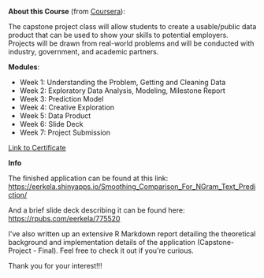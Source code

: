 **About this Course** (from [Coursera](https://www.coursera.org/learn/data-science-project?specialization=jhu-data-science)):

The capstone project class will allow students to create a usable/public data product that can be used to show your skills to potential employers. Projects will be drawn from real-world problems and will be conducted with industry, government, and academic partners.


**Modules**:

- Week 1: Understanding the Problem, Getting and Cleaning Data
- Week 2: Exploratory Data Analysis, Modeling, Milestone Report
- Week 3: Prediction Model
- Week 4: Creative Exploration
- Week 5: Data Product
- Week 6: Slide Deck
- Week 7: Project Submission

[Link to Certificate](https://coursera.org/share/c62533690a8550642d7c5a2903f2abbd)

**Info**

The finished application can be found at this link:
https://eerkela.shinyapps.io/Smoothing_Comparison_For_NGram_Text_Prediction/

And a brief slide deck describing it can be found here:
https://rpubs.com/eerkela/775520

I've also written up an extensive R Markdown report detailing the theoretical background and implementation details of the application (Capstone-Project - Final).  Feel free to check it out if you're curious.

Thank you for your interest!!!
